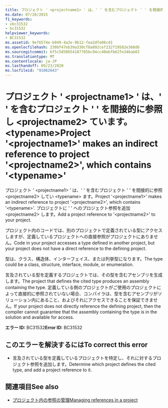 ```yaml
---
title: プロジェクト ' <projectname1> ' は、' ' を含むプロジェクト ' ' を間接的に参照し <projectname2> ています。 <typename>
ms.date: 07/20/2015
f1_keywords:
- vbc31532
- bc31532
helpviewer_keywords:
- BC31532
ms.assetid: 9ef6574e-b049-4a2e-9b12-fea2dfe06cd1
ms.openlocfilehash: 230bf47eb39a330cf8a892cef232f19582e368d6
ms.sourcegitcommit: bf5c5850654187705bc94cc40ebfb62fe346ab02
ms.translationtype: MT
ms.contentlocale: ja-JP
ms.lasthandoff: 09/23/2020
ms.locfileid: "91062643"
---
```

# <a name="project-projectname1-makes-an-indirect-reference-to-project-projectname2-which-contains-typename"></a><span data-ttu-id="35bab-102">プロジェクト ' \<projectname1> ' は、' ' を含むプロジェクト ' ' を間接的に参照し \<projectname2> ています。 \<typename></span><span class="sxs-lookup"><span data-stu-id="35bab-102">Project '\<projectname1>' makes an indirect reference to project '\<projectname2>', which contains '\<typename>'</span></span>

<span data-ttu-id="35bab-103">プロジェクト ' \<projectname1> ' は、' ' を含むプロジェクト ' ' を間接的に参照 \<projectname2> してい \<typename> ます。</span><span class="sxs-lookup"><span data-stu-id="35bab-103">Project '\<projectname1>' makes an indirect reference to project '\<projectname2>', which contains '\<typename>'.</span></span> <span data-ttu-id="35bab-104">プロジェクトに ' ' へのプロジェクト参照を追加 \<projectname2> します。</span><span class="sxs-lookup"><span data-stu-id="35bab-104">Add a project reference to '\<projectname2>' to your project.</span></span>  
  
 <span data-ttu-id="35bab-105">プロジェクト内のコードでは、別のプロジェクトで定義されている型にアクセスしますが、定義しているプロジェクトへの直接参照がプロジェクトにありません。</span><span class="sxs-lookup"><span data-stu-id="35bab-105">Code in your project accesses a type defined in another project, but your project does not have a direct reference to the defining project.</span></span>  
  
 <span data-ttu-id="35bab-106">型は、クラス、構造体、インターフェイス、または列挙型になります。</span><span class="sxs-lookup"><span data-stu-id="35bab-106">The type could be a class, structure, interface, module, or enumeration.</span></span>  
  
 <span data-ttu-id="35bab-107">言及されている型を定義するプロジェクトでは、その型を含むアセンブリを生成します。</span><span class="sxs-lookup"><span data-stu-id="35bab-107">The project that defines the cited type produces an assembly containing the type.</span></span> <span data-ttu-id="35bab-108">定義している側のプロジェクトがご使用のプロジェクトによって直接的に参照されていない場合、コンパイラは、型を含むアセンブリがソリューション内にあること、およびそれにアクセスできることを保証できません。</span><span class="sxs-lookup"><span data-stu-id="35bab-108">If your project does not directly reference the defining project, then the compiler cannot guarantee that the assembly containing the type is in the solution and available for access.</span></span>  
  
 <span data-ttu-id="35bab-109">**エラー ID:** BC31532</span><span class="sxs-lookup"><span data-stu-id="35bab-109">**Error ID:** BC31532</span></span>  
  
## <a name="to-correct-this-error"></a><span data-ttu-id="35bab-110">このエラーを解決するには</span><span class="sxs-lookup"><span data-stu-id="35bab-110">To correct this error</span></span>  
  
- <span data-ttu-id="35bab-111">言及されている型を定義しているプロジェクトを特定し、それに対するプロジェクト参照を追加します。</span><span class="sxs-lookup"><span data-stu-id="35bab-111">Determine which project defines the cited type, and add a project reference to it.</span></span>  
  
## <a name="see-also"></a><span data-ttu-id="35bab-112">関連項目</span><span class="sxs-lookup"><span data-stu-id="35bab-112">See also</span></span>

- [<span data-ttu-id="35bab-113">プロジェクト内の参照の管理</span><span class="sxs-lookup"><span data-stu-id="35bab-113">Managing references in a project</span></span>](/visualstudio/ide/managing-references-in-a-project)
